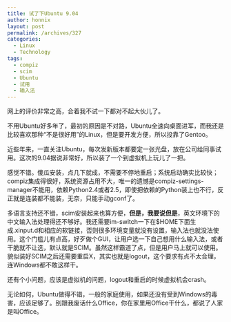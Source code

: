 ```yaml
---
title: 试了下Ubuntu 9.04
author: honnix
layout: post
permalink: /archives/327
categories:
  - Linux
  - Technology
tags:
  - compiz
  - scim
  - Ubuntu
  - 试用
  - 输入法
---
```

网上的评价非常之高，合着我不试一下都对不起大伙儿了。

不用Ubuntu好多年了，最初的原因是不对路，Ubuntu全速向桌面进军，而我还是比较喜欢那种“不是很好用”的Linux，但是要开发方便，所以投靠了Gentoo。

近些年来，一直关注Ubuntu，每次发新版本都要定一张光盘，放在公司给同事试用。这次的9.04据说非常好，所以装了一个到虚拟机上玩儿了一把。

感觉不错。傻瓜安装，点几下就成，不需要不停地重启；系统启动确实比较快；compiz集成得很好，系统资源占用不大，唯一的遗憾是compiz-settings-manager不能用，依赖Python2.4或者2.5，即使把依赖的Python装上也不行，反正就是连装都不能装，无奈，只能手动gconf了。

多语言支持还不错，scim安装起来也算方便，**但是，我要说但是**，英文环境下的中文输入法处理得还不够好。我还需要im-switch一下在$HOME下面生成.xinput.d和相应的软链接，否则很多环境变量就没有设置，输入法也就没法使用。这个门槛儿有点高，好歹做个GUI，让用户选一下自己想用什么输入法，或者干脆就不让选，默认就是SCIM。虽然这样霸道了点，但是用户马上就可以使用。貌似装好SCIM之后还需要重启X，其实也就是logout，这个要求有点不太合理，连Windows都不敢这样干。

还有个小问题，应该是虚拟机的问题，logout和重启的时候虚拟机会crash。

无论如何，Ubuntu做得不错，一般的家庭使用，如果还没有受到Windows的毒害，应该足够了。别跟我废话什么Office，你在家里用Office干什么，都说了人家是叫Office。